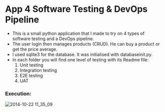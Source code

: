 # App 4 Software Testing & DevOps Pipeline

- This is a small python application that I made to try on 4 types of software testing and a DevOps pipeline.
- The user login then manages products (CRUD). He can buy a product or get the price average.
- I used sqlite3 for the database. It was initialised with databaseinit.py.
- In each folder you will find one level of testing with its Readme file:
    1. Unit testing
    2. Integration testing
    3. E2E testing
    4. UAT

### Execution:

![2014-10-22 11_35_09](https://media1.giphy.com/media/jEnkVSWdiMfJWW8Knt/giphy.gif?cid=790b7611c0742a31c22caf11cd134e6a7dcaf941a80a27ed&rid=giphy.gif&ct=g)